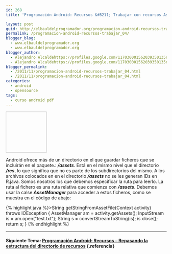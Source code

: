 ```yaml
---
id: 268
title: 'Programación Android: Recursos &#8211; Trabajar con recursos Assets'

layout: post
guid: http://elbauldelprogramador.org/programacion-android-recursos-trabajar-con-recursos-assets/
permalink: /programacion-android-recursos-trabajar_04/
blogger_blog:
  - www.elbauldelprogramador.org
  - www.elbauldelprogramador.org
blogger_author:
  - Alejandro Alcaldehttps://profiles.google.com/117030001562039350135noreply@blogger.com
  - Alejandro Alcaldehttps://profiles.google.com/117030001562039350135noreply@blogger.com
blogger_permalink:
  - /2011/11/programacion-android-recursos-trabajar_04.html
  - /2011/11/programacion-android-recursos-trabajar_04.html
categories:
  - android
  - opensource
tags:
  - curso android pdf
---
```

<img id="logo" name="droid" class="icono" width="128px" height="128px" />

Android ofrece más de un directorio en el que guardar ficheros que se incluirán en el paquete.: ***/assets***. Está en el mismo nivel que el directorio ***/res***, lo que significa que no es parte de los subdirectorios del mismo. A los archivos colocados en en el directorio ***/assets*** no se les generan IDs en R.java. Somos nosotros los que debemos especificar la ruta para leerlo. La ruta al fichero es una ruta relativa que comienza con ***/assets***. Debemos usar la calse ***AssetManager*** para acceder a estos ficheros, como se muestra en el código de abajo:

  
<!--more-->

{% highlight java %}>String getStringFromAssetFile(Context activity)
   throws IOException
   {
       AssetManager am = activity.getAssets();
       InputStream is = am.open("test.txt");
       String s = convertStreamToString(is);
       is.close();
       return s;
   }
{% endhighlight %}

* * *

#### Siguiente Tema: [Programación Android: Recursos &#8211; Repasando la estructura del directorio de recursos][1] {.referencia}





 [1]: /programacion-android-recursos-repasando/